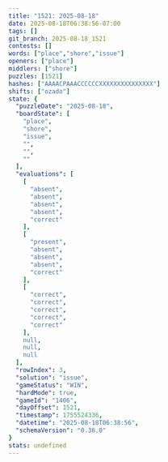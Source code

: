 ```yaml
---
title: "1521: 2025-08-18"
date: 2025-08-18T06:38:56-07:00
tags: []
git_branch: 2025-08-18_1521
contests: []
words: ["place","shore","issue"]
openers: ["place"]
middlers: ["shore"]
puzzles: [1521]
hashes: ["AAAACPAAACCCCCCXXXXXXXXXXXXXXX"]
shifts: ["ozado"]
state: {
  "puzzleDate": "2025-08-18",
  "boardState": [
    "place",
    "shore",
    "issue",
    "",
    "",
    ""
  ],
  "evaluations": [
    [
      "absent",
      "absent",
      "absent",
      "absent",
      "correct"
    ],
    [
      "present",
      "absent",
      "absent",
      "absent",
      "correct"
    ],
    [
      "correct",
      "correct",
      "correct",
      "correct",
      "correct"
    ],
    null,
    null,
    null
  ],
  "rowIndex": 3,
  "solution": "issue",
  "gameStatus": "WIN",
  "hardMode": true,
  "gameId": "1406",
  "dayOffset": 1521,
  "timestamp": 1755524336,
  "datetime": "2025-08-18T06:38:56",
  "schemaVersion": "0.36.0"
}
stats: undefined
---
```

<!-- more -->
